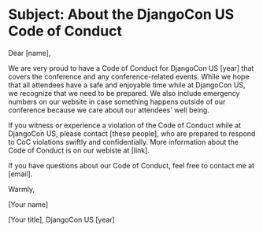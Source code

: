 # Subject: About the DjangoCon US Code of Conduct 

Dear [name], 

We are very proud to have a Code of Conduct for DjangoCon US [year] that covers the conference and any conference-related events. While we hope that all attendees have a safe and enjoyable time while at DjangoCon US, we recognize that we need to be prepared. We also include emergency numbers on our website in case something happens outside of our conference because we care about our attendees' well being.

If you witness or experience a violation of the Code of Conduct while at DjangoCon US, please contact [these people], who are prepared to respond to CoC violations swiftly and confidentially. More information about the Code of Conduct is on our webiste at [link]. 

If you have questions about our Code of Conduct, feel free to contact me at [email]. 

Warmly,

[Your name]

[Your title], DjangoCon US [year]
